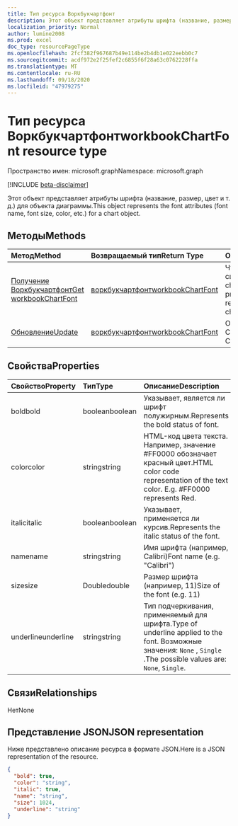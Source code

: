 ```yaml
---
title: Тип ресурса Воркбукчартфонт
description: Этот объект представляет атрибуты шрифта (название, размер, цвет и т. д.) для объекта диаграммы.
localization_priority: Normal
author: lumine2008
ms.prod: excel
doc_type: resourcePageType
ms.openlocfilehash: 2fcf382f967687b49e114be2b4db1e022eebb0c7
ms.sourcegitcommit: acdf972e2f25fef2c6855f6f28a63c0762228ffa
ms.translationtype: MT
ms.contentlocale: ru-RU
ms.lasthandoff: 09/18/2020
ms.locfileid: "47979275"
---
```

# <a name="workbookchartfont-resource-type"></a><span data-ttu-id="cf722-103">Тип ресурса Воркбукчартфонт</span><span class="sxs-lookup"><span data-stu-id="cf722-103">workbookChartFont resource type</span></span>

<span data-ttu-id="cf722-104">Пространство имен: microsoft.graph</span><span class="sxs-lookup"><span data-stu-id="cf722-104">Namespace: microsoft.graph</span></span>

[!INCLUDE [beta-disclaimer](../../includes/beta-disclaimer.md)]

<span data-ttu-id="cf722-105">Этот объект представляет атрибуты шрифта (название, размер, цвет и т. д.) для объекта диаграммы.</span><span class="sxs-lookup"><span data-stu-id="cf722-105">This object represents the font attributes (font name, font size, color, etc.) for a chart object.</span></span>


## <a name="methods"></a><span data-ttu-id="cf722-106">Методы</span><span class="sxs-lookup"><span data-stu-id="cf722-106">Methods</span></span>

| <span data-ttu-id="cf722-107">Метод</span><span class="sxs-lookup"><span data-stu-id="cf722-107">Method</span></span>           | <span data-ttu-id="cf722-108">Возвращаемый тип</span><span class="sxs-lookup"><span data-stu-id="cf722-108">Return Type</span></span>    |<span data-ttu-id="cf722-109">Описание</span><span class="sxs-lookup"><span data-stu-id="cf722-109">Description</span></span>|
|:---------------|:--------|:----------|
|[<span data-ttu-id="cf722-110">Получение Воркбукчартфонт</span><span class="sxs-lookup"><span data-stu-id="cf722-110">Get workbookChartFont</span></span>](../api/chartfont-get.md) | [<span data-ttu-id="cf722-111">воркбукчартфонт</span><span class="sxs-lookup"><span data-stu-id="cf722-111">workbookChartFont</span></span>](workbookchartfont.md) |<span data-ttu-id="cf722-112">Чтение свойств и связей объекта chartFont.</span><span class="sxs-lookup"><span data-stu-id="cf722-112">Read properties and relationships of chartFont object.</span></span>|
|[<span data-ttu-id="cf722-113">Обновление</span><span class="sxs-lookup"><span data-stu-id="cf722-113">Update</span></span>](../api/chartfont-update.md) | [<span data-ttu-id="cf722-114">воркбукчартфонт</span><span class="sxs-lookup"><span data-stu-id="cf722-114">workbookChartFont</span></span>](workbookchartfont.md)   |<span data-ttu-id="cf722-115">Обновление объекта ChartFont.</span><span class="sxs-lookup"><span data-stu-id="cf722-115">Update ChartFont object.</span></span> |

## <a name="properties"></a><span data-ttu-id="cf722-116">Свойства</span><span class="sxs-lookup"><span data-stu-id="cf722-116">Properties</span></span>
| <span data-ttu-id="cf722-117">Свойство</span><span class="sxs-lookup"><span data-stu-id="cf722-117">Property</span></span>     | <span data-ttu-id="cf722-118">Тип</span><span class="sxs-lookup"><span data-stu-id="cf722-118">Type</span></span>   |<span data-ttu-id="cf722-119">Описание</span><span class="sxs-lookup"><span data-stu-id="cf722-119">Description</span></span>|
|:---------------|:--------|:----------|
|<span data-ttu-id="cf722-120">bold</span><span class="sxs-lookup"><span data-stu-id="cf722-120">bold</span></span>|<span data-ttu-id="cf722-121">boolean</span><span class="sxs-lookup"><span data-stu-id="cf722-121">boolean</span></span>|<span data-ttu-id="cf722-122">Указывает, является ли шрифт полужирным.</span><span class="sxs-lookup"><span data-stu-id="cf722-122">Represents the bold status of font.</span></span>|
|<span data-ttu-id="cf722-123">color</span><span class="sxs-lookup"><span data-stu-id="cf722-123">color</span></span>|<span data-ttu-id="cf722-124">string</span><span class="sxs-lookup"><span data-stu-id="cf722-124">string</span></span>|<span data-ttu-id="cf722-p101">HTML-код цвета текста. Например, значение #FF0000 обозначает красный цвет.</span><span class="sxs-lookup"><span data-stu-id="cf722-p101">HTML color code representation of the text color. E.g. #FF0000 represents Red.</span></span>|
|<span data-ttu-id="cf722-128">italic</span><span class="sxs-lookup"><span data-stu-id="cf722-128">italic</span></span>|<span data-ttu-id="cf722-129">boolean</span><span class="sxs-lookup"><span data-stu-id="cf722-129">boolean</span></span>|<span data-ttu-id="cf722-130">Указывает, применяется ли курсив.</span><span class="sxs-lookup"><span data-stu-id="cf722-130">Represents the italic status of the font.</span></span>|
|<span data-ttu-id="cf722-131">name</span><span class="sxs-lookup"><span data-stu-id="cf722-131">name</span></span>|<span data-ttu-id="cf722-132">string</span><span class="sxs-lookup"><span data-stu-id="cf722-132">string</span></span>|<span data-ttu-id="cf722-133">Имя шрифта (например, Calibri)</span><span class="sxs-lookup"><span data-stu-id="cf722-133">Font name (e.g. "Calibri")</span></span>|
|<span data-ttu-id="cf722-134">size</span><span class="sxs-lookup"><span data-stu-id="cf722-134">size</span></span>|<span data-ttu-id="cf722-135">Double</span><span class="sxs-lookup"><span data-stu-id="cf722-135">double</span></span>|<span data-ttu-id="cf722-136">Размер шрифта (например, 11)</span><span class="sxs-lookup"><span data-stu-id="cf722-136">Size of the font (e.g. 11)</span></span>|
|<span data-ttu-id="cf722-137">underline</span><span class="sxs-lookup"><span data-stu-id="cf722-137">underline</span></span>|<span data-ttu-id="cf722-138">string</span><span class="sxs-lookup"><span data-stu-id="cf722-138">string</span></span>|<span data-ttu-id="cf722-139">Тип подчеркивания, применяемый для шрифта.</span><span class="sxs-lookup"><span data-stu-id="cf722-139">Type of underline applied to the font.</span></span> <span data-ttu-id="cf722-140">Возможные значения: `None` , `Single` .</span><span class="sxs-lookup"><span data-stu-id="cf722-140">The possible values are: `None`, `Single`.</span></span>|

## <a name="relationships"></a><span data-ttu-id="cf722-141">Связи</span><span class="sxs-lookup"><span data-stu-id="cf722-141">Relationships</span></span>
<span data-ttu-id="cf722-142">Нет</span><span class="sxs-lookup"><span data-stu-id="cf722-142">None</span></span>


## <a name="json-representation"></a><span data-ttu-id="cf722-143">Представление JSON</span><span class="sxs-lookup"><span data-stu-id="cf722-143">JSON representation</span></span>

<span data-ttu-id="cf722-144">Ниже представлено описание ресурса в формате JSON.</span><span class="sxs-lookup"><span data-stu-id="cf722-144">Here is a JSON representation of the resource.</span></span>

<!--{
  "blockType": "resource",
  "baseType": "microsoft.graph.entity",
  "optionalProperties": [],
  "@odata.type": "microsoft.graph.workbookChartFont"
}-->

```json
{
  "bold": true,
  "color": "string",
  "italic": true,
  "name": "string",
  "size": 1024,
  "underline": "string"
}

```

<!-- uuid: 8fcb5dbc-d5aa-4681-8e31-b001d5168d79
2015-10-25 14:57:30 UTC -->
<!--
{
  "type": "#page.annotation",
  "description": "ChartFont resource",
  "keywords": "",
  "section": "documentation",
  "tocPath": "",
  "suppressions": []
}
-->


